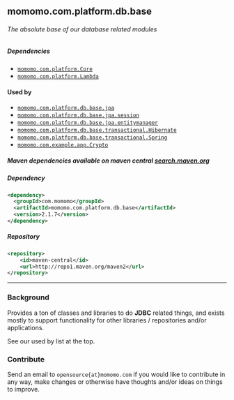 <!---
-->

## momomo.com.platform.db.base

###### The absolute base of our database related modules 

##### Dependencies 
* [`momomo.com.platform.Core`](https://github.com/momomo/momomo.com.platform.Core) 
* [`momomo.com.platform.Lambda`](https://github.com/momomo/momomo.com.platform.Lambda)

#### Used by
* [`momomo.com.platform.db.base.jpa`](https://github.com/momomo/momomo.com.platform.db.base.jpa)
* [`momomo.com.platform.db.base.jpa.session`](https://github.com/momomo/momomo.com.platform.db.base.jpa.session)
* [`momomo.com.platform.db.base.jpa.entitymanager`](https://github.com/momomo/momomo.com.platform.db.base.jpa.entitymanager)
* [`momomo.com.platform.db.base.transactional.Hibernate`](https://github.com/momomo/momomo.com.platform.db.transactional.Hibernate) 
* [`momomo.com.platform.db.base.transactional.Spring`](https://github.com/momomo/momomo.com.platform.db.transactional.Spring)
* [`momomo.com.example.app.Crypto`](https://github.com/momomo/momomo.com.example.app.Crypto) 

##### Maven dependencies available on maven central [search.maven.org](https://search.maven.org/search?q=com.momomo)
##### Dependency   
```xml
<dependency>
  <groupId>com.momomo</groupId>
  <artifactId>momomo.com.platform.db.base</artifactId>
  <version>2.1.7</version>
</dependency>                                                      
```                         
##### Repository
```xml
<repository>
    <id>maven-central</id>
    <url>http://repo1.maven.org/maven2</url>
</repository>
```

---                                                                                                 

### Background

Provides a ton of classes and libraries to do **JDBC** related things, and exists mostly to support functionality for other libraries / repositories and/or applications.   

See our used by list at the top.   

### Contribute
Send an email to `opensource{at}momomo.com` if you would like to contribute in any way, make changes or otherwise have thoughts and/or ideas on things to improve.